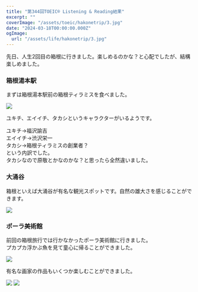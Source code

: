 ```yaml
---
title: "第344回TOEIC® Listening & Reading結果"
excerpt: ""
coverImage: "/assets/toeic/hakonetrip/3.jpg"
date: "2024-03-18T00:00:00.000Z"
ogImage:
  url: "/assets/life/hakonetrip/3.jpg"
---
```



先日、人生2回目の箱根に行きました。楽しめるのかな？と心配でしたが、結構楽しめました。

### 箱根湯本駅
まずは箱根湯本駅前の箱根ティラミスを食べました。

![](/assets/life/hakonetrip/2.jpg)

ユキチ、エイイチ、タカシというキャラクターがいるようです。

ユキチ→福沢諭吉  
エイイチ→渋沢栄一  
タカシ→箱根ティラミスの創業者？  
という内訳でした。  
タカシなので原敬とかなのかな？と思ったら全然違いました。

### 大涌谷
箱根といえば大涌谷が有名な観光スポットです。自然の雄大さを感じることができます。

![](/assets/life/hakonetrip/4.jpg)

### ポーラ美術館
前回の箱根旅行では行かなかったポーラ美術館に行きました。  
プカプカ浮かぶ魚を見て童心に帰ることができました。

![](/assets/life/hakonetrip/1.jpg)

有名な画家の作品もいくつか楽しむことができました。

![](/assets/life/hakonetrip/5.jpg)
![](/assets/life/hakonetrip/6.jpg)